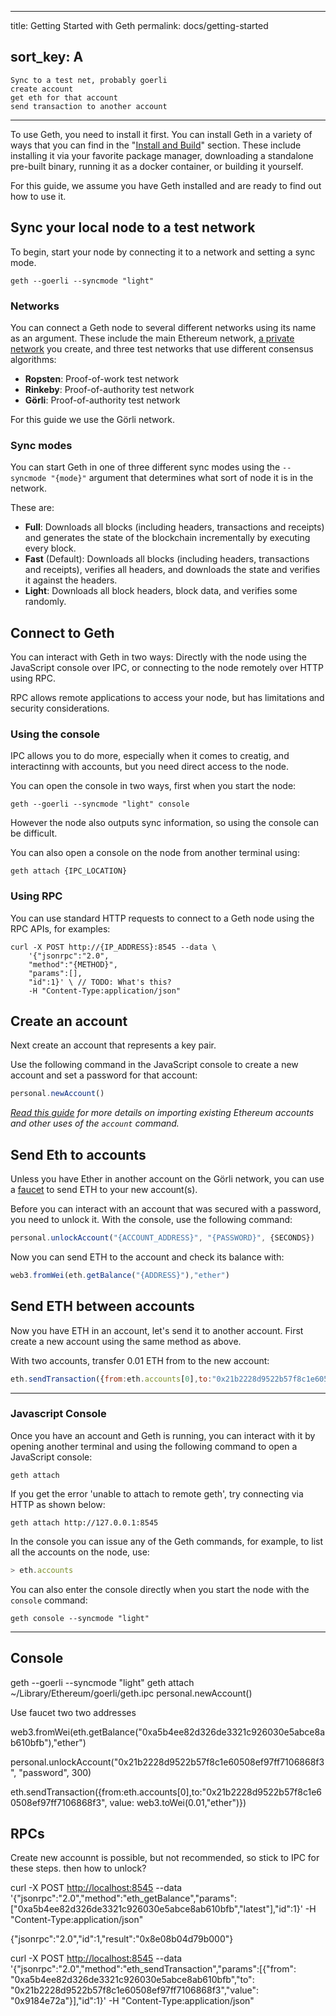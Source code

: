 * * *

title: Getting Started with Geth
permalink: docs/getting-started

## sort_key: A

    Sync to a test net, probably goerli
    create account
    get eth for that account
    send transaction to another account

* * *

To use Geth, you need to install it first. You can install Geth in a variety
of ways that you can find in the "[Install and Build](install-and-build/installing-geth)" section. These include installing it via your favorite package manager, downloading a
standalone pre-built binary, running it as a docker container, or building it yourself.

For this guide, we assume you have Geth installed and are ready to find  out how to use it.

## Sync your local node to a test network

To begin, start your node by connecting it to a network and setting a sync mode.

```shell
geth --goerli --syncmode "light"
```

### Networks

You can connect a Geth node to several different networks using its name as an argument. These include the main Ethereum network, [a private network](getting-started/private-net) you  create, and three test networks that use different consensus algorithms:

-   **Ropsten**: Proof-of-work test network
-   **Rinkeby**: Proof-of-authority test network
-   **Görli**: Proof-of-authority test network

For this guide we use the Görli network.

### Sync modes

You can start Geth in one of three different sync modes using the `--syncmode "{mode}"`
argument that determines what sort of node it is in the network.

These are:

-   **Full**: Downloads all blocks (including headers, transactions and receipts) and
    generates the state of the blockchain incrementally by executing every block.
-   **Fast** (Default): Downloads all blocks (including headers, transactions and
    receipts), verifies all headers, and downloads the state and verifies it against the
    headers.
-   **Light**: Downloads all block headers, block data, and verifies some randomly.

## Connect to Geth

You can interact with Geth in two ways: Directly with the node using the JavaScript console over IPC, or connecting to the node remotely over HTTP using RPC.

RPC allows remote applications to  access your node, but has limitations and security considerations.

### Using the console

IPC  allows you to do more, especially when it comes to creatig, and interactinng with accounts, but you need direct  access to the node.

You can open the console in  two ways, first when you start the node:

```shell
geth --goerli --syncmode "light" console
```

However the node also  outputs sync information, so using the console can be difficult.

You  can also open a console on the node from another terminal using:

```shell
geth attach {IPC_LOCATION}
```

<!-- TODO: Add note about geth attach ~/Library/Ethereum/goerli/geth.ipc -->

### Using RPC

You can use standard HTTP requests to connect to a Geth node using the RPC APIs, for examples:

```shell
curl -X POST http://{IP_ADDRESS}:8545 --data \
    '{"jsonrpc":"2.0",
    "method":"{METHOD}",
    "params":[],
    "id":1}' \ // TODO: What's this?
    -H "Content-Type:application/json"
```

## Create an account

Next create an account that represents a key pair. 

<!-- TODO: Maybe more on the above -->

Use the following command in the JavaScript console to create a new account and set a password for that account:

```javascript
personal.newAccount()
```

<!-- TODO: And for RPC? -->

_[Read this guide](./interface/managing-your-accounts) for more details on importing
existing Ethereum accounts and other uses of the `account` command._

## Send Eth to accounts

Unless you have Ether in another account on the Görli network, you can use  a [faucet](https://goerli-faucet.slock.it/) to send ETH to your new account(s).

<!-- TODO: On the below, why? -->

Before you can  interact with an account that was secured with a  password, you need to unlock it. With the console, use the following command:

```javascript
personal.unlockAccount("{ACCOUNT_ADDRESS}", "{PASSWORD}", {SECONDS})
```

<!-- TODO: And with RPC? -->

Now you can send ETH to the account and check  its balance with:

```javascript
web3.fromWei(eth.getBalance("{ADDRESS}"),"ether")
```

## Send ETH between accounts

Now  you have ETH in an account, let's send it to another account. First  create a new account using the same method as above.

With two accounts, transfer 0.01 ETH from to  the new  account:

<!-- TODO: Placeholders -->

```javascript
eth.sendTransaction({from:eth.accounts[0],to:"0x21b2228d9522b57f8c1e60508ef97ff7106868f3", value: web3.toWei(0.01,"ether")})
```

* * *

### Javascript Console

Once you have an account and Geth is running, you can interact with it by opening another
terminal and using the following command to open a JavaScript console:

```shell
geth attach
```

If you get the error 'unable to attach to remote geth', try connecting via HTTP as shown below:

```shell
geth attach http://127.0.0.1:8545
```

In the console you can issue any of the Geth commands, for example, to list all the
accounts on the node, use:

```js
> eth.accounts
```

You can also enter the console directly when you start the node with the `console` command:

```shell
geth console --syncmode "light"
```

* * *

## Console

geth --goerli --syncmode "light"
geth attach ~/Library/Ethereum/goerli/geth.ipc
personal.newAccount()

Use faucet two two addresses

web3.fromWei(eth.getBalance("0xa5b4ee82d326de3321c926030e5abce8ab610bfb"),"ether")

personal.unlockAccount("0x21b2228d9522b57f8c1e60508ef97ff7106868f3", "password", 300)

eth.sendTransaction({from:eth.accounts[0],to:"0x21b2228d9522b57f8c1e60508ef97ff7106868f3", value: web3.toWei(0.01,"ether")})

## RPCs

Create new accounnt is possible, but not recommended, so stick to IPC for these steps.  then how to unlock?

curl -X POST <http://localhost:8545> --data '{"jsonrpc":"2.0","method":"eth_getBalance","params":["0xa5b4ee82d326de3321c926030e5abce8ab610bfb","latest"],"id":1}' -H "Content-Type:application/json"

{"jsonrpc":"2.0","id":1,"result":"0x8e08b04d79b000"}

curl -X POST <http://localhost:8545> --data '{"jsonrpc":"2.0","method":"eth_sendTransaction","params":[{"from": "0xa5b4ee82d326de3321c926030e5abce8ab610bfb","to": "0x21b2228d9522b57f8c1e60508ef97ff7106868f3","value": "0x9184e72a"}],"id":1}' -H "Content-Type:application/json"
